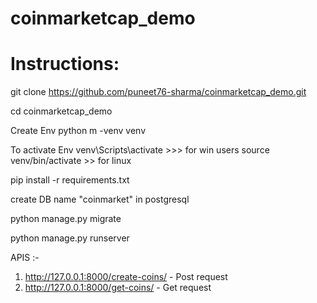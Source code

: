 # coinmarketcap_demo

# Instructions:

git clone https://github.com/puneet76-sharma/coinmarketcap_demo.git

cd coinmarketcap_demo

Create Env
python m -venv venv

To activate Env 
venv\Scripts\activate >>> for win users
source venv/bin/activate >> for linux

pip install -r requirements.txt

create DB name "coinmarket" in postgresql

python manage.py migrate

python manage.py runserver


APIS :- 
1) http://127.0.0.1:8000/create-coins/  - Post request
2) http://127.0.0.1:8000/get-coins/    - Get request
